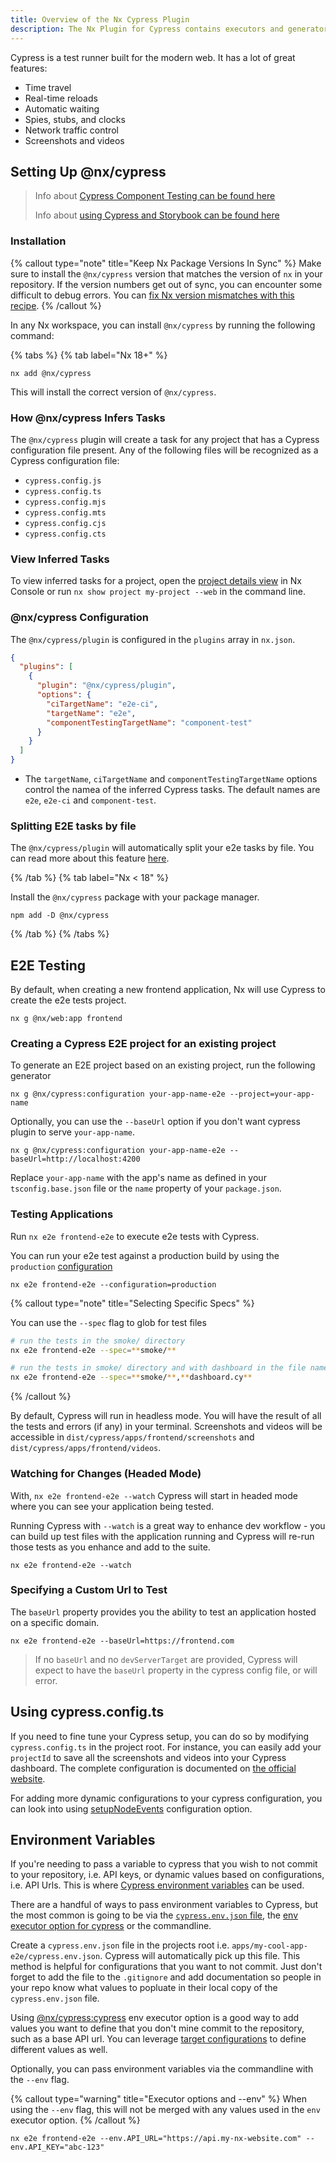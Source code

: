 ```yaml
---
title: Overview of the Nx Cypress Plugin
description: The Nx Plugin for Cypress contains executors and generators that support e2e testing with Cypress. This page also explains how to configure Cypress on your Nx workspace.
---
```


Cypress is a test runner built for the modern web. It has a lot of great features:

- Time travel
- Real-time reloads
- Automatic waiting
- Spies, stubs, and clocks
- Network traffic control
- Screenshots and videos

## Setting Up @nx/cypress

> Info about [Cypress Component Testing can be found here](/recipes/cypress/cypress-component-testing)
>
> Info about [using Cypress and Storybook can be found here](/recipes/storybook/overview-react#cypress-tests-for-storiesbook)

### Installation

{% callout type="note" title="Keep Nx Package Versions In Sync" %}
Make sure to install the `@nx/cypress` version that matches the version of `nx` in your repository. If the version numbers get out of sync, you can encounter some difficult to debug errors. You can [fix Nx version mismatches with this recipe](/recipes/tips-n-tricks/keep-nx-versions-in-sync).
{% /callout %}

In any Nx workspace, you can install `@nx/cypress` by running the following command:

{% tabs %}
{% tab label="Nx 18+" %}

```shell {% skipRescope=true %}
nx add @nx/cypress
```

This will install the correct version of `@nx/cypress`.

### How @nx/cypress Infers Tasks

The `@nx/cypress` plugin will create a task for any project that has a Cypress configuration file present. Any of the following files will be recognized as a Cypress configuration file:

- `cypress.config.js`
- `cypress.config.ts`
- `cypress.config.mjs`
- `cypress.config.mts`
- `cypress.config.cjs`
- `cypress.config.cts`

### View Inferred Tasks

To view inferred tasks for a project, open the [project details view](/concepts/inferred-tasks) in Nx Console or run `nx show project my-project --web` in the command line.

### @nx/cypress Configuration

The `@nx/cypress/plugin` is configured in the `plugins` array in `nx.json`.

```json {% fileName="nx.json" %}
{
  "plugins": [
    {
      "plugin": "@nx/cypress/plugin",
      "options": {
        "ciTargetName": "e2e-ci",
        "targetName": "e2e",
        "componentTestingTargetName": "component-test"
      }
    }
  ]
}
```

- The `targetName`, `ciTargetName` and `componentTestingTargetName` options control the namea of the inferred Cypress tasks. The default names are `e2e`, `e2e-ci` and `component-test`.

### Splitting E2E tasks by file

The `@nx/cypress/plugin` will automatically split your e2e tasks by file. You can read more about this feature [here](/ci/features/split-e2e-tasks).

{% /tab %}
{% tab label="Nx < 18" %}

Install the `@nx/cypress` package with your package manager.

```shell
npm add -D @nx/cypress
```

{% /tab %}
{% /tabs %}

## E2E Testing

By default, when creating a new frontend application, Nx will use Cypress to create the e2e tests project.

```shell
nx g @nx/web:app frontend
```

### Creating a Cypress E2E project for an existing project

To generate an E2E project based on an existing project, run the following generator

```shell
nx g @nx/cypress:configuration your-app-name-e2e --project=your-app-name
```

Optionally, you can use the `--baseUrl` option if you don't want cypress plugin to serve `your-app-name`.

```shell
nx g @nx/cypress:configuration your-app-name-e2e --baseUrl=http://localhost:4200
```

Replace `your-app-name` with the app's name as defined in your `tsconfig.base.json` file or the `name` property of your `package.json`.

### Testing Applications

Run `nx e2e frontend-e2e` to execute e2e tests with Cypress.

You can run your e2e test against a production build by using the `production` [configuration](https://nx.dev/concepts/executors-and-configurations#use-task-configurations)

```shell
nx e2e frontend-e2e --configuration=production
```

{% callout type="note" title="Selecting Specific Specs" %}

You can use the `--spec` flag to glob for test files

```bash
# run the tests in the smoke/ directory
nx e2e frontend-e2e --spec=**smoke/**

# run the tests in smoke/ directory and with dashboard in the file name
nx e2e frontend-e2e --spec=**smoke/**,**dashboard.cy**
```

{% /callout %}

By default, Cypress will run in headless mode. You will have the result of all the tests and errors (if any) in your
terminal. Screenshots and videos will be accessible in `dist/cypress/apps/frontend/screenshots` and `dist/cypress/apps/frontend/videos`.

### Watching for Changes (Headed Mode)

With, `nx e2e frontend-e2e --watch` Cypress will start in headed mode where you can see your application being tested.

Running Cypress with `--watch` is a great way to enhance dev workflow - you can build up test files with the application
running and Cypress will re-run those tests as you enhance and add to the suite.

```shell
nx e2e frontend-e2e --watch
```

### Specifying a Custom Url to Test

The `baseUrl` property provides you the ability to test an application hosted on a specific domain.

```shell
nx e2e frontend-e2e --baseUrl=https://frontend.com
```

> If no `baseUrl` and no `devServerTarget` are provided, Cypress will expect to have the `baseUrl` property in
> the cypress config file, or will error.

## Using cypress.config.ts

If you need to fine tune your Cypress setup, you can do so by modifying `cypress.config.ts` in the project root. For
instance,
you can easily add your `projectId` to save all the screenshots and videos into your Cypress dashboard. The complete
configuration is documented
on [the official website](https://docs.cypress.io/guides/references/configuration.html#Options).

For adding more dynamic configurations to your cypress configuration, you can look into using [setupNodeEvents](https://docs.cypress.io/api/plugins/browser-launch-api#Syntax) configuration option.

## Environment Variables

If you're needing to pass a variable to cypress that you wish to not commit to your repository, i.e. API keys, or dynamic values based on configurations, i.e. API Urls. This is where [Cypress environment variables](https://docs.cypress.io/guides/guides/environment-variables) can be used.

There are a handful of ways to pass environment variables to Cypress, but the most common is going to be via the [`cypress.env.json` file](https://docs.cypress.io/guides/guides/environment-variables#Option-1-configuration-file), the [env executor option for cypress](/nx-api/cypress/executors/cypress#env) or the commandline.

Create a `cypress.env.json` file in the projects root i.e. `apps/my-cool-app-e2e/cypress.env.json`. Cypress will automatically pick up this file. This method is helpful for configurations that you want to not commit. Just don't forget to add the file to the `.gitignore` and add documentation so people in your repo know what values to popluate in their local copy of the `cypress.env.json` file.

Using [@nx/cypress:cypress](/nx-api/cypress/executors/cypress) env executor option is a good way to add values you want to define that you don't mine commit to the repository, such as a base API url. You can leverage [target configurations](/reference/project-configuration#targets) to define different values as well.

Optionally, you can pass environment variables via the commandline with the `--env` flag.

{% callout type="warning" title="Executor options and --env" %}
When using the `--env` flag, this will not be merged with any values used in the `env` executor option.
{% /callout %}

```shell
nx e2e frontend-e2e --env.API_URL="https://api.my-nx-website.com" --env.API_KEY="abc-123"
```
